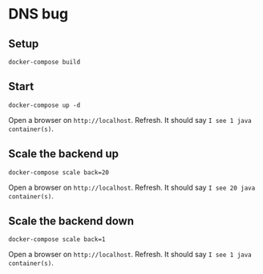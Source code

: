 # DNS bug

## Setup

```
docker-compose build
```

## Start

```
docker-compose up -d
```

Open a browser on `http://localhost`. Refresh. It should say `I see 1 java container(s)`.

## Scale the backend up

```
docker-compose scale back=20
```

Open a browser on `http://localhost`. Refresh. It should say `I see 20 java container(s)`.

## Scale the backend down

```
docker-compose scale back=1
```

Open a browser on `http://localhost`. Refresh. It should say `I see 1 java container(s)`.

